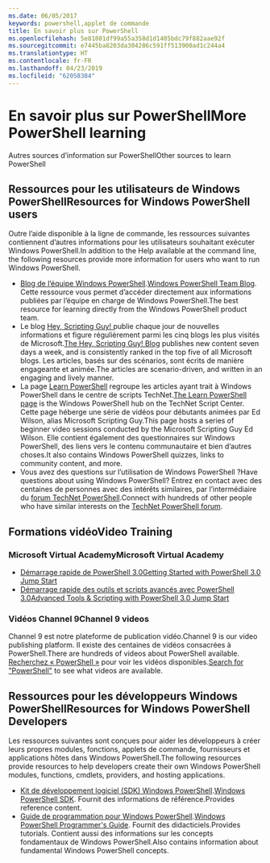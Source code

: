 ```yaml
---
ms.date: 06/05/2017
keywords: powershell,applet de commande
title: En savoir plus sur PowerShell
ms.openlocfilehash: 5e81801df99a55a358d1d1405bdc79f882aae92f
ms.sourcegitcommit: e7445ba8203da304286c591ff513900ad1c244a4
ms.translationtype: HT
ms.contentlocale: fr-FR
ms.lasthandoff: 04/23/2019
ms.locfileid: "62058384"
---
```

# <a name="more-powershell-learning"></a><span data-ttu-id="b7b61-103">En savoir plus sur PowerShell</span><span class="sxs-lookup"><span data-stu-id="b7b61-103">More PowerShell learning</span></span>

<span data-ttu-id="b7b61-104">Autres sources d’information sur PowerShell</span><span class="sxs-lookup"><span data-stu-id="b7b61-104">Other sources to learn PowerShell</span></span>

## <a name="resources-for-windows-powershell-users"></a><span data-ttu-id="b7b61-105">Ressources pour les utilisateurs de Windows PowerShell</span><span class="sxs-lookup"><span data-stu-id="b7b61-105">Resources for Windows PowerShell users</span></span>

<span data-ttu-id="b7b61-106">Outre l’aide disponible à la ligne de commande, les ressources suivantes contiennent d’autres informations pour les utilisateurs souhaitant exécuter Windows PowerShell.</span><span class="sxs-lookup"><span data-stu-id="b7b61-106">In addition to the Help available at the command line, the following resources provide more information for users who want to run Windows PowerShell.</span></span>

- <span data-ttu-id="b7b61-107">[Blog de l’équipe Windows PowerShell](https://blogs.msdn.microsoft.com/powershell/).</span><span class="sxs-lookup"><span data-stu-id="b7b61-107">[Windows PowerShell Team Blog](https://blogs.msdn.microsoft.com/powershell/).</span></span> <span data-ttu-id="b7b61-108">Cette ressource vous permet d’accéder directement aux informations publiées par l’équipe en charge de Windows PowerShell.</span><span class="sxs-lookup"><span data-stu-id="b7b61-108">The best resource for learning directly from the Windows PowerShell product team.</span></span>
- <span data-ttu-id="b7b61-109">Le blog [Hey, Scripting Guy! ](https://blogs.technet.microsoft.com/heyscriptingguy/)publie chaque jour de nouvelles informations et figure régulièrement parmi les cinq blogs les plus visités de Microsoft.</span><span class="sxs-lookup"><span data-stu-id="b7b61-109">[The Hey, Scripting Guy! Blog](https://blogs.technet.microsoft.com/heyscriptingguy/) publishes new content seven days a week, and is consistently ranked in the top five of all Microsoft blogs.</span></span> <span data-ttu-id="b7b61-110">Les articles, basés sur des scénarios, sont écrits de manière engageante et animée.</span><span class="sxs-lookup"><span data-stu-id="b7b61-110">The articles are scenario-driven, and written in an engaging and lively manner.</span></span>
- <span data-ttu-id="b7b61-111">La page [Learn PowerShell](https://blogs.technet.microsoft.com/heyscriptingguy/2015/01/04/weekend-scripter-the-best-ways-to-learn-powershell/) regroupe les articles ayant trait à Windows PowerShell dans le centre de scripts TechNet.</span><span class="sxs-lookup"><span data-stu-id="b7b61-111">[The Learn PowerShell page](https://blogs.technet.microsoft.com/heyscriptingguy/2015/01/04/weekend-scripter-the-best-ways-to-learn-powershell/) is the Windows PowerShell hub on the TechNet Script Center.</span></span> <span data-ttu-id="b7b61-112">Cette page héberge une série de vidéos pour débutants animées par Ed Wilson, alias Microsoft Scripting Guy.</span><span class="sxs-lookup"><span data-stu-id="b7b61-112">This page hosts a series of beginner video sessions conducted by the Microsoft Scripting Guy Ed Wilson.</span></span> <span data-ttu-id="b7b61-113">Elle contient également des questionnaires sur Windows PowerShell, des liens vers le contenu communautaire et bien d’autres choses.</span><span class="sxs-lookup"><span data-stu-id="b7b61-113">It also contains Windows PowerShell quizzes, links to community content, and more.</span></span>
- <span data-ttu-id="b7b61-114">Vous avez des questions sur l’utilisation de Windows PowerShell ?</span><span class="sxs-lookup"><span data-stu-id="b7b61-114">Have questions about using Windows PowerShell?</span></span> <span data-ttu-id="b7b61-115">Entrez en contact avec des centaines de personnes avec des intérêts similaires, par l’intermédiaire du [forum TechNet PowerShell](https://social.technet.microsoft.com/Forums/home?forum=winserverpowershell).</span><span class="sxs-lookup"><span data-stu-id="b7b61-115">Connect with hundreds of other people who have similar interests on the [TechNet PowerShell forum](https://social.technet.microsoft.com/Forums/home?forum=winserverpowershell).</span></span>

## <a name="video-training"></a><span data-ttu-id="b7b61-116">Formations vidéo</span><span class="sxs-lookup"><span data-stu-id="b7b61-116">Video Training</span></span>

### <a name="microsoft-virtual-academy"></a><span data-ttu-id="b7b61-117">Microsoft Virtual Academy</span><span class="sxs-lookup"><span data-stu-id="b7b61-117">Microsoft Virtual Academy</span></span>

- [<span data-ttu-id="b7b61-118">Démarrage rapide de PowerShell 3.0</span><span class="sxs-lookup"><span data-stu-id="b7b61-118">Getting Started with PowerShell 3.0 Jump Start</span></span>](https://mva.microsoft.com/en-US/training-courses/getting-started-with-powershell-30-jump-start-8276)
- [<span data-ttu-id="b7b61-119">Démarrage rapide des outils et scripts avancés avec PowerShell 3.0</span><span class="sxs-lookup"><span data-stu-id="b7b61-119">Advanced Tools & Scripting with PowerShell 3.0 Jump Start</span></span>](https://mva.microsoft.com/en-US/training-courses/advanced-tools-scripting-with-powershell-30-jump-start-8277)

### <a name="channel-9-videos"></a><span data-ttu-id="b7b61-120">Vidéos Channel 9</span><span class="sxs-lookup"><span data-stu-id="b7b61-120">Channel 9 videos</span></span>

<span data-ttu-id="b7b61-121">Channel 9 est notre plateforme de publication vidéo.</span><span class="sxs-lookup"><span data-stu-id="b7b61-121">Channel 9 is our video publishing platform.</span></span> <span data-ttu-id="b7b61-122">Il existe des centaines de vidéos consacrées à PowerShell.</span><span class="sxs-lookup"><span data-stu-id="b7b61-122">There are hundreds of videos about PowerShell available.</span></span> <span data-ttu-id="b7b61-123">[Recherchez « PowerShell »](https://channel9.msdn.com/Search?term=PowerShell&sortBy=top-rated) pour voir les vidéos disponibles.</span><span class="sxs-lookup"><span data-stu-id="b7b61-123">[Search for "PowerShell"](https://channel9.msdn.com/Search?term=PowerShell&sortBy=top-rated) to see what videos are available.</span></span>

## <a name="resources-for-windows-powershell-developers"></a><span data-ttu-id="b7b61-124">Ressources pour les développeurs Windows PowerShell</span><span class="sxs-lookup"><span data-stu-id="b7b61-124">Resources for Windows PowerShell Developers</span></span>

<span data-ttu-id="b7b61-125">Les ressources suivantes sont conçues pour aider les développeurs à créer leurs propres modules, fonctions, applets de commande, fournisseurs et applications hôtes dans Windows PowerShell.</span><span class="sxs-lookup"><span data-stu-id="b7b61-125">The following resources provide resources to help developers create their own Windows PowerShell modules, functions, cmdlets, providers, and hosting applications.</span></span>

- <span data-ttu-id="b7b61-126">[Kit de développement logiciel (SDK) Windows PowerShell](https://go.microsoft.com/fwlink/p/?LinkID=89595).</span><span class="sxs-lookup"><span data-stu-id="b7b61-126">[Windows PowerShell SDK](https://go.microsoft.com/fwlink/p/?LinkID=89595).</span></span> <span data-ttu-id="b7b61-127">Fournit des informations de référence.</span><span class="sxs-lookup"><span data-stu-id="b7b61-127">Provides reference content.</span></span>
- <span data-ttu-id="b7b61-128">[Guide de programmation pour Windows PowerShell](https://go.microsoft.com/fwlink/p/?LinkID=89596).</span><span class="sxs-lookup"><span data-stu-id="b7b61-128">[Windows PowerShell Programmer's Guide](https://go.microsoft.com/fwlink/p/?LinkID=89596).</span></span> <span data-ttu-id="b7b61-129">Fournit des didacticiels.</span><span class="sxs-lookup"><span data-stu-id="b7b61-129">Provides tutorials.</span></span> <span data-ttu-id="b7b61-130">Contient aussi des informations sur les concepts fondamentaux de Windows PowerShell.</span><span class="sxs-lookup"><span data-stu-id="b7b61-130">Also contains information about fundamental Windows PowerShell concepts.</span></span>
